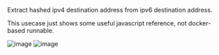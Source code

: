 Extract hashed ipv4 destination address from ipv6 destination address. 

This usecase just shows some useful javascript reference, not docker-based runnable.

![image](https://user-images.githubusercontent.com/55691283/115333529-6718a200-a1cc-11eb-8c3e-b1fa04012701.png)
![image](https://user-images.githubusercontent.com/55691283/115333548-713aa080-a1cc-11eb-8a9c-cf41a2c471bf.png)
